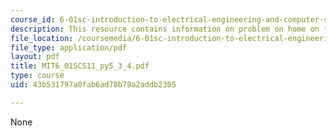 ```yaml
---
course_id: 6-01sc-introduction-to-electrical-engineering-and-computer-science-i-spring-2011
description: This resource contains information on problem on home on the range.
file_location: /coursemedia/6-01sc-introduction-to-electrical-engineering-and-computer-science-i-spring-2011/43b531797a0fab6ad78b79a2addb2305_MIT6_01SCS11_py5_3_4.pdf
file_type: application/pdf
layout: pdf
title: MIT6_01SCS11_py5_3_4.pdf
type: course
uid: 43b531797a0fab6ad78b79a2addb2305

---
```

None